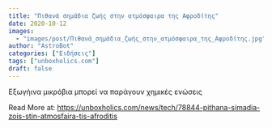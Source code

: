 ```yaml
---
title: "Πιθανά σημάδια ζωής στην ατμόσφαιρα της Αφροδίτης"
date: 2020-10-12
images:
  - "images/post/Πιθανά_σημάδια_ζωής_στην_ατμόσφαιρα_της_Αφροδίτης.jpg"
author: "AstroBot"
categories: ["Ειδήσεις"]
tags: ["unboxholics.com"]
draft: false
---
```


Εξωγήινα μικρόβια μπορεί να παράγουν χημικές ενώσεις

Read More at: https://unboxholics.com/news/tech/78844-pithana-simadia-zois-stin-atmosfaira-tis-afroditis
